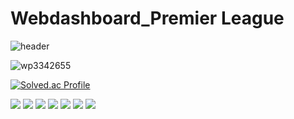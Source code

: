 # Webdashboard_Premier League

![header](https://capsule-render.vercel.app/api?type=slice&text=Premier%20League&fontSize=60&rotate=20&height=300&fontAlign=70&fontAlignY=30)

![wp3342655](https://user-images.githubusercontent.com/120348491/207763596-4ab2e906-769c-4f63-9cb7-8a29ae839e84.jpg)



[![Solved.ac Profile](http://mazassumnida.wtf/api/generate_badge?boj=Ghost_wing)](https://solved.ac/Ghost_Wing)<br/>

<img src="https://img.shields.io/badge/Amazon AWS-232F3E?style=flat-square&logo=Amazon%20AWS&logoColor=white"/>

 <img src="https://img.shields.io/badge/MySql-4479A1?style=flat-square&logo=mysql&logoColor=white">
 
 <img src="https://img.shields.io/badge/Github-181717?style=flat-square&logo=github&logoColor=white"> 
 
 <img src="https://img.shields.io/badge/Linux-FCC624?style=flat-square&logo=linux&logoColor=black">
 
<img src="https://img.shields.io/badge/Java-007396?style=flat-square&logo=Java&logoColor=white">

<img src="https://img.shields.io/badge/JavaScript-F7DF1E?style=flat-square&logo=javascript&logoColor=black">

<img src="https://img.shields.io/badge/Android-3DDC84?style=flat-square&logo=Android&logoColor=white"/>
